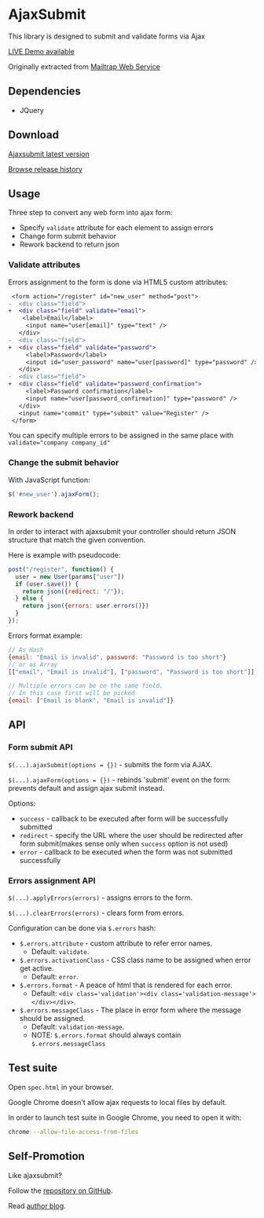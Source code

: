 # AjaxSubmit

This library is designed to submit and validate forms via Ajax

[LIVE Demo available](https://ajaxsubmit.datagrid.com)

Originally extracted from [Mailtrap Web Service](http://mailtrap.io)

## Dependencies

* JQuery

## Download

[Ajaxsubmit latest version](https://raw.github.com/bogdan/ajaxsubmit/master/ajaxsubmit.js)

[Browse release history](https://github.com/bogdan/ajaxsubmit/tree/master/builds)

## Usage

Three step to convert any web form into ajax form:

* Specify `validate` attribute for each element to assign errors
* Change form submit behavior
* Rework backend to return json

### Validate attributes

Errors assignment to the form is done via HTML5 custom attributes:

``` diff
 <form action="/register" id="new_user" method="post">
-  <div class="field">
+  <div class="field" validate="email">
   	<label>Email</label>
     <input name="user[email]" type="text" />
   </div>
-  <div class="field">
+  <div class="field" validate="password">
     <label>Password</label>
     <input id="user_password" name="user[password]" type="password" />
   </div>
-  <div class="field">
+  <div class="field" validate="password_confirmation">
     <label>Password confirmation</label>
     <input name="user[password_confirmation]" type="password" />
   </div>
   <input name="commit" type="submit" value="Register" />
 </form>
```

You can specify multiple errors to be assigned in the same place with `validate="company company_id"`


### Change the submit behavior

With JavaScript function:

``` js
$('#new_user').ajaxForm();
```

### Rework backend

In order to interact with ajaxsubmit your controller should return JSON structure that match the given convention.


Here is example with pseudocode:

``` js
post("/register", function() {
  user = new User(params["user"])
  if (user.save()) {
    return json({redirect: "/"});
  } else {
    return json({errors: user.errors()})
  }
});
```

Errors format example: 

``` js
// As Hash
{email: "Email is invalid", password: "Password is too short"}
// or as Array
[["email", "Email is invalid"], ["password", "Password is too short"]]

// Multiple errors can be on the same field. 
// In this case first will be picked
{email: ["Email is blank", "Email is invalid"]}
```


## API

### Form submit API

`$(...).ajaxSubmit(options = {})` - submits the form via AJAX.

`$(...).ajaxForm(options = {})` - rebinds 'submit' event on the form: prevents default and assign ajax submit instead.

Options:

* `success` - callback to be executed after form will be successfully submitted
* `redirect` - specify the URL where the user should be redirected after form submit(makes sense only when `success` option is not used)
* `error` - callback to be executed when the form was not submitted successfully

### Errors assignment API

`$(...).applyErrors(errors)` - assigns errors to the form.

`$(...).clearErrors(errors)` - clears form from errors.

Configuration can be done via `$.errors` hash:

* `$.errors.attribute` - custom attribute to refer error names. 
  * Default: `validate`.
* `$.errors.activationClass` - CSS class name to be assigned when error get active. 
  * Default: `error`.
* `$.errors.format` - A peace of html that is rendered for each error. 
  * Default: `<div class='validation'><div class='validation-message'></div></div>`.
* `$.errors.messageClass` - The place in error form where the message should be assigned. 
  * Default: `validation-message`.
  * NOTE: `$.errors.format` should always contain `$.errors.messageClass`


## Test suite

Open `spec.html` in your browser.

Google Chrome doesn't allow ajax requests to local files by default.

In order to launch test suite in Google Chrome, you need to open it with:

``` sh
chrome --allow-file-access-from-files
```

## Self-Promotion

Like ajaxsubmit?

Follow the [repository on GitHub](https://github.com/bogdan/ajaxsubmit).

Read [author blog](http://gusiev.com).
